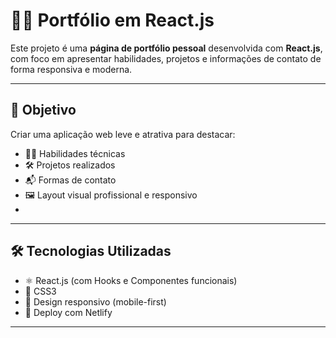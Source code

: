 # 🧑‍💻 Portfólio em React.js

Este projeto é uma **página de portfólio pessoal** desenvolvida com **React.js**, com foco em apresentar habilidades, projetos e informações de contato de forma responsiva e moderna.

---

## 🎯 Objetivo

Criar uma aplicação web leve e atrativa para destacar:

- 👨‍🎓 Habilidades técnicas
- 🛠️ Projetos realizados
- 📬 Formas de contato
- 🖼️ Layout visual profissional e responsivo
- 
---

## 🛠️ Tecnologias Utilizadas

- ⚛️ React.js (com Hooks e Componentes funcionais)
- 💅 CSS3
- 📱 Design responsivo (mobile-first)
- 📁 Deploy com Netlify
---
